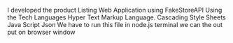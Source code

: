 I developed the product  Listing Web Application using FakeStoreAPI
Using the Tech Languages
Hyper Text Markup Language.
Cascading Style Sheets
Java Script
Json 
We have to run this file in node.js terminal
we can the out put on browser window
